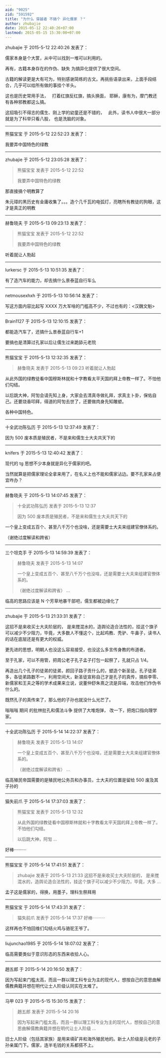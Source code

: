 ```yaml
---
aid: "9025"
zid: "591592"
title: "为什么 穿越者 不搞个 异化儒家 ？"
author: zhubajie
date: 2015-05-12 22:40:26+07:00
lastmod: 2015-05-15 15:30:00+07:00
---
```


zhubajie 于 2015-5-12 22:40:26 发表了：

儒家本身是个大筐，从中可以找到一堆可以利用的。

再有，古籍本身存在的作伪、缺失 为搞异化提供了很大空间。

古籍的解读更是大有可为，特别感谢简练的古文。再挑些语录出来，上面手段结合，几乎可以给所有做的事挂个羊头。

这也是历史常用手法，   打着红旗反红旗，搞头换面， 耶稣，康有为，摩门教还有各种邪教都这么搞。

这招吸引不得志的儒生、刚上学的幼童还是不错的，   此外，读书人中很大一部分就是为了科举只看八股， 也是洗脑的对象。

---

熊猫宝宝 于 2015-5-12 22:52:23 发表了：

我要弄中国特色的绿教

---

zhubajie 于 2015-5-12 23:05:28 发表了：

> 熊猫宝宝 发表于 2015-5-12 22:52
>
> 我要弄中国特色的绿教

那直接搞个明教算了

朱元璋的黑历史有金庸收集了。。。造个几千瓦的电弧灯，亮瞎所有教徒的狗眼，这才是真正的明教

---

赫鲁晓夫 于 2015-5-13 09:23:13 发表了：

> 熊猫宝宝 发表于 2015-5-12 22:52
>
> 我要弄中国特色的绿教

听着就让人勃起

---

lurkersc 于 2015-5-13 10:51:35 发表了：

有了造汽车的能力，却去搞什么景泰蓝自行车么

---

netmousexhxh 于 2015-5-13 10:56:14 发表了：

写这方面内容比起写 XXXX 万大军啥的门槛高不少，不过也有的：<汉魏文魁>

---

Brain1127 于 2015-5-13 12:10:15 发表了：

都能造汽车了，还搞什么景泰蓝自行车+1

要搞也是清算过孔家以后让儒生过来跪舔元老院

---

熊猫宝宝 于 2015-5-13 12:32:35 发表了：

> 赫鲁晓夫 发表于 2015-5-13 09:23 听着就让人勃起

从此外国的绿教徒看中国穆斯林就和十字教看太平天国的拜上帝教一样了。不怕他们勾结。

以后跳大神，阿訇会请先知上身，大家会去清真寺做礼拜，求真主卜卦，保佑自己。还要烧香叩拜，得道的阿訇去世了，还要做肉身先知雕塑。

各种中国特色。

---

十全武功陈弘历 于 2015-5-13 12:37:49 发表了：

因为 500 废本质是殖民者，不是来和儒生士大夫共天下的

---

knifers 于 2015-5-13 12:40:42 发表了：

现代的 tg 思想不少本身就是异化于儒家的吧。

当然就算是把儒家理论全拿来用了，在名义上也不能和儒家沾边。要不孔家来占便宜咋办？

---

赫鲁晓夫 于 2015-5-13 14:07:45 发表了：

> 十全武功陈弘历 发表于 2015-5-13 12:37
>
> 因为 500 废本质是殖民者，不是来和儒生士大夫共天下的

一个皇上变成五百个、甚至八千万个也没啥，还是需要士大夫来组建官僚体系的。

（谢绝过度解读和跨省）

---

三个坦克手 于 2015-5-13 14:59:39 发表了：

> 赫鲁晓夫 发表于 2015-5-13 14:07
>
> 一个皇上变成五百个、甚至八千万个也没啥，还是需要士大夫来组建官僚体系的。
>
> （谢绝过度解读和跨省） ...

临高的思路应该是 N 个芳草地暴干部吧，儒生都被边缘化了

---

zhubajie 于 2015-5-13 21:33:31 发表了：

这招不是来收买士大夫阶层的， 是来搅混水的，造舆论造合法性的，挂这个旗子可以减少不少阻力，毕竟，大多数人不懂这个，比起鸡教、秃驴、牛鼻子，读书人的话在底层还是有更大的权威。

更先进的思想，明朝人也没这么容易接受，也没这么多言传身教的布道者。

至于孔家，可以不用管，把周公老子孔子孟子打包一起祭了，孔就只占 1/4。

再造出几个孔子的徒弟的徒弟，颜回子路子贡什么的，塑造个新圣徒。孔子徒弟多，各徒弟路数不一，利用空间大，新圣徒宣称自己才是孔子的真传，搞些李零、新儒家和王夫之等的学术成果来立说，说董仲舒朱熹之流是异端，攻击他们作伪书什么的。

既然孔子的真传来了，那么他的子孙也就没什么光芒了。

嗡嗡嗡 期间 的批林批孔和儒法斗争 提供了大堆炮弹， 改一下，把炮口指向理学家。

---

十全武功陈弘历 于 2015-5-14 14:22:37 发表了：

> 赫鲁晓夫 发表于 2015-5-13 14:07
>
> 一个皇上变成五百个、甚至八千万个也没啥，还是需要士大夫来组建官僚体系的。
>
> （谢绝过度解读和跨省） ...

临高殖民帝国需要的是殖民地公务员和办事员，士大夫的位置是留给 500 废及其子孙的

---

猫失前爪 于 2015-5-14 17:37:03 发表了：

> 熊猫宝宝 发表于 2015-5-13 12:32
>
> 从此外国的绿教徒看中国穆斯林就和十字教看太平天国的拜上帝教一样了。不怕他们勾结。
>
> 以后跳大神，阿訇 ...

好棒··········

---

熊猫宝宝 于 2015-5-14 17:41:51 发表了：

> zhubajie 发表于 2015-5-13 21:33 这招不是来收买士大夫阶层的， 是来搅混水的，造舆论造合法性的，挂这个旗子可以减少不少阻力，毕竟，大多 ...

孟子这是儒家的，得换，用墨子，理科生祭拜用

---

熊猫宝宝 于 2015-5-14 17:43:31 发表了：

> 猫失前爪 发表于 2015-5-14 17:37 好棒··········

这样再也不怕回维们勾结火鸡与骆驼王爷了。

---

liujunchao1985 于 2015-5-14 18:07:02 发表了：

临高需要类似于意识形态的东西来收拾人心。

---

趙五郎 于 2015-5-14 20:16:50 发表了：

因为写起来门槛太高，而且一群以理工科专业为主的现代人，想按自己的意思曲解儒教典籍并想在明代让士人阶级认同实在太难了。

---

马甲 023 于 2015-5-15 15:30:15 发表了：

> 趙五郎 发表于 2015-5-14 20:16
>
> 因为写起来门槛太高，而且一群以理工科专业为主的现代人，想按自己的意思曲解儒教典籍并想在明代让士人阶级 ...

旧士人阶级（包括其家族）是用来填矿井和海外殖民地的。新士人阶级是元老的子孙亲属门下。儒家，连半毛钱的关系都搭不上。

---
